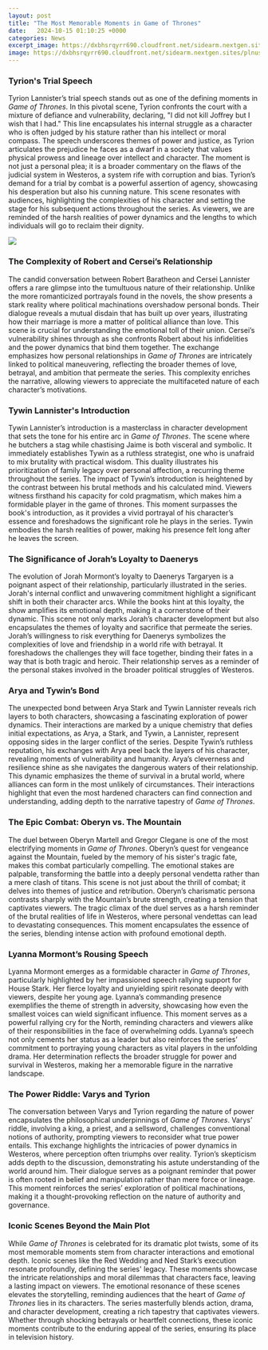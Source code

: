 ```yaml
---
layout: post
title: "The Most Memorable Moments in Game of Thrones"
date:   2024-10-15 01:10:25 +0000
categories: News
excerpt_image: https://dxbhsrqyrr690.cloudfront.net/sidearm.nextgen.sites/plnusealions.com/images/responsive_2023/default_image.png
image: https://dxbhsrqyrr690.cloudfront.net/sidearm.nextgen.sites/plnusealions.com/images/responsive_2023/default_image.png
---
```


### Tyrion's Trial Speech
Tyrion Lannister’s trial speech stands out as one of the defining moments in *Game of Thrones*. In this pivotal scene, Tyrion confronts the court with a mixture of defiance and vulnerability, declaring, "I did not kill Joffrey but I wish that I had." This line encapsulates his internal struggle as a character who is often judged by his stature rather than his intellect or moral compass. The speech underscores themes of power and justice, as Tyrion articulates the prejudice he faces as a dwarf in a society that values physical prowess and lineage over intellect and character.
The moment is not just a personal plea; it is a broader commentary on the flaws of the judicial system in Westeros, a system rife with corruption and bias. Tyrion’s demand for a trial by combat is a powerful assertion of agency, showcasing his desperation but also his cunning nature. This scene resonates with audiences, highlighting the complexities of his character and setting the stage for his subsequent actions throughout the series. As viewers, we are reminded of the harsh realities of power dynamics and the lengths to which individuals will go to reclaim their dignity.

![](https://dxbhsrqyrr690.cloudfront.net/sidearm.nextgen.sites/plnusealions.com/images/responsive_2023/default_image.png)
### The Complexity of Robert and Cersei’s Relationship
The candid conversation between Robert Baratheon and Cersei Lannister offers a rare glimpse into the tumultuous nature of their relationship. Unlike the more romanticized portrayals found in the novels, the show presents a stark reality where political machinations overshadow personal bonds. Their dialogue reveals a mutual disdain that has built up over years, illustrating how their marriage is more a matter of political alliance than love.
This scene is crucial for understanding the emotional toll of their union. Cersei’s vulnerability shines through as she confronts Robert about his infidelities and the power dynamics that bind them together. The exchange emphasizes how personal relationships in *Game of Thrones* are intricately linked to political maneuvering, reflecting the broader themes of love, betrayal, and ambition that permeate the series. This complexity enriches the narrative, allowing viewers to appreciate the multifaceted nature of each character’s motivations.
### Tywin Lannister's Introduction
Tywin Lannister’s introduction is a masterclass in character development that sets the tone for his entire arc in *Game of Thrones*. The scene where he butchers a stag while chastising Jaime is both visceral and symbolic. It immediately establishes Tywin as a ruthless strategist, one who is unafraid to mix brutality with practical wisdom. This duality illustrates his prioritization of family legacy over personal affection, a recurring theme throughout the series.
The impact of Tywin’s introduction is heightened by the contrast between his brutal methods and his calculated mind. Viewers witness firsthand his capacity for cold pragmatism, which makes him a formidable player in the game of thrones. This moment surpasses the book's introduction, as it provides a vivid portrayal of his character’s essence and foreshadows the significant role he plays in the series. Tywin embodies the harsh realities of power, making his presence felt long after he leaves the screen.
### The Significance of Jorah’s Loyalty to Daenerys
The evolution of Jorah Mormont’s loyalty to Daenerys Targaryen is a poignant aspect of their relationship, particularly illustrated in the series. Jorah's internal conflict and unwavering commitment highlight a significant shift in both their character arcs. While the books hint at this loyalty, the show amplifies its emotional depth, making it a cornerstone of their dynamic.
This scene not only marks Jorah’s character development but also encapsulates the themes of loyalty and sacrifice that permeate the series. Jorah’s willingness to risk everything for Daenerys symbolizes the complexities of love and friendship in a world rife with betrayal. It foreshadows the challenges they will face together, binding their fates in a way that is both tragic and heroic. Their relationship serves as a reminder of the personal stakes involved in the broader political struggles of Westeros.
### Arya and Tywin’s Bond
The unexpected bond between Arya Stark and Tywin Lannister reveals rich layers to both characters, showcasing a fascinating exploration of power dynamics. Their interactions are marked by a unique chemistry that defies initial expectations, as Arya, a Stark, and Tywin, a Lannister, represent opposing sides in the larger conflict of the series.
Despite Tywin’s ruthless reputation, his exchanges with Arya peel back the layers of his character, revealing moments of vulnerability and humanity. Arya’s cleverness and resilience shine as she navigates the dangerous waters of their relationship. This dynamic emphasizes the theme of survival in a brutal world, where alliances can form in the most unlikely of circumstances. Their interactions highlight that even the most hardened characters can find connection and understanding, adding depth to the narrative tapestry of *Game of Thrones*.
### The Epic Combat: Oberyn vs. The Mountain
The duel between Oberyn Martell and Gregor Clegane is one of the most electrifying moments in *Game of Thrones*. Oberyn’s quest for vengeance against the Mountain, fueled by the memory of his sister's tragic fate, makes this combat particularly compelling. The emotional stakes are palpable, transforming the battle into a deeply personal vendetta rather than a mere clash of titans.
This scene is not just about the thrill of combat; it delves into themes of justice and retribution. Oberyn’s charismatic persona contrasts sharply with the Mountain’s brute strength, creating a tension that captivates viewers. The tragic climax of the duel serves as a harsh reminder of the brutal realities of life in Westeros, where personal vendettas can lead to devastating consequences. This moment encapsulates the essence of the series, blending intense action with profound emotional depth.
### Lyanna Mormont’s Rousing Speech
Lyanna Mormont emerges as a formidable character in *Game of Thrones*, particularly highlighted by her impassioned speech rallying support for House Stark. Her fierce loyalty and unyielding spirit resonate deeply with viewers, despite her young age. Lyanna’s commanding presence exemplifies the theme of strength in adversity, showcasing how even the smallest voices can wield significant influence.
This moment serves as a powerful rallying cry for the North, reminding characters and viewers alike of their responsibilities in the face of overwhelming odds. Lyanna’s speech not only cements her status as a leader but also reinforces the series’ commitment to portraying young characters as vital players in the unfolding drama. Her determination reflects the broader struggle for power and survival in Westeros, making her a memorable figure in the narrative landscape.
### The Power Riddle: Varys and Tyrion
The conversation between Varys and Tyrion regarding the nature of power encapsulates the philosophical underpinnings of *Game of Thrones*. Varys’ riddle, involving a king, a priest, and a sellsword, challenges conventional notions of authority, prompting viewers to reconsider what true power entails. This exchange highlights the intricacies of power dynamics in Westeros, where perception often triumphs over reality.
Tyrion’s skepticism adds depth to the discussion, demonstrating his astute understanding of the world around him. Their dialogue serves as a poignant reminder that power is often rooted in belief and manipulation rather than mere force or lineage. This moment reinforces the series’ exploration of political machinations, making it a thought-provoking reflection on the nature of authority and governance.
### Iconic Scenes Beyond the Main Plot
While *Game of Thrones* is celebrated for its dramatic plot twists, some of its most memorable moments stem from character interactions and emotional depth. Iconic scenes like the Red Wedding and Ned Stark’s execution resonate profoundly, defining the series' legacy. These moments showcase the intricate relationships and moral dilemmas that characters face, leaving a lasting impact on viewers.
The emotional resonance of these scenes elevates the storytelling, reminding audiences that the heart of *Game of Thrones* lies in its characters. The series masterfully blends action, drama, and character development, creating a rich tapestry that captivates viewers. Whether through shocking betrayals or heartfelt connections, these iconic moments contribute to the enduring appeal of the series, ensuring its place in television history.